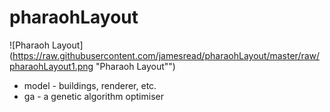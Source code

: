 pharaohLayout
=============

![Pharaoh Layout](https://raw.githubusercontent.com/jamesread/pharaohLayout/master/raw/pharaohLayout1.png "Pharaoh Layout"")

- model - buildings, renderer, etc.
- ga - a genetic algorithm optimiser
